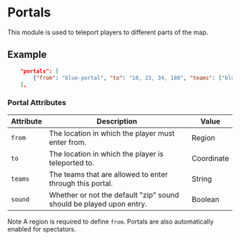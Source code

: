 # Portals

This module is used to teleport players to different parts of the map.

## Example

```json
    "portals": [ 
        {"from": "blue-portal", "to": "10, 23, 34, 180", "teams": ["blue"], "sound": false}
    ],
```

### Portal Attributes

| Attribute | Description                                                         | Value      |
|-----------|---------------------------------------------------------------------|------------|
| `from`    | The location in which the player must enter from.                   | Region     |
| `to`      | The location in which the player is teleported to.                  | Coordinate |
| `teams`   | The teams that are allowed to enter through this portal.            | String     |
| `sound`   | Whether or not the default "zip" sound should be played upon entry. | Boolean    |

<span class="label label-note">Note</span> A region is required to define `from`. Portals are also automatically enabled for spectators.
